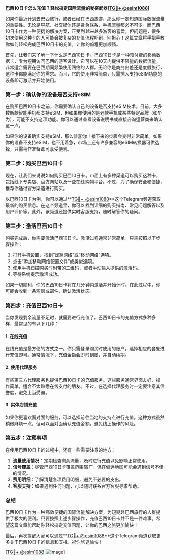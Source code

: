 **巴西10日卡怎么充值？轻松搞定国际流量的秘密武器[[TG💪+ @esim1088](https://t.me/s/esim1088)]**

如果你最近计划去巴西旅行，或者已经在巴西旅游，那么你一定知道国际数据流量的重要性。无论是导航、社交媒体还是紧急联系，手机流量都必不可少。而巴西10日卡作为一种便捷的解决方案，正受到越来越多游客的喜爱。但问题是，很多初次使用这种卡的人可能会被复杂的充值流程吓到。别担心！这篇文章将手把手教你如何轻松完成巴西10日卡的充值，让你的旅程更加顺畅。

首先，让我们来了解一下什么是巴西10日卡。巴西10日卡是一种预付费的移动数据卡，专为短期访问巴西的游客设计。它可以在10天内提供不限量的数据流量，非常适合需要在巴西期间频繁使用网络的人群。无论你是商务出差还是度假旅行，这种卡都能满足你的需求。而且，它的使用非常简单，只需插入支持eSIM功能的设备即可激活并开始使用。

### **第一步：确认你的设备是否支持eSIM**
在购买巴西10日卡之前，你需要确认自己的设备是否支持eSIM技术。目前，大多数新款智能手机都支持eSIM，但如果你使用的是老款手机或某些特定品牌（如华为），可能不支持这项功能。你可以通过查看设备说明书或直接咨询运营商来确认这一点。

如果你的设备确实支持eSIM，那么恭喜你！接下来的步骤会变得非常简单。如果你的设备不支持eSIM，也不用着急，市场上还有许多兼容的eSIM转换器可供选择，只需稍作准备即可享受便利。

### **第二步：购买巴西10日卡**
现在，让我们来说说如何购买巴西10日卡。市面上有多种渠道可以购买这种卡，包括线下专卖店、官方网站以及一些在线购物平台。不过，为了确保安全和便捷，推荐你通过官方渠道进行购买。

以巴西10日卡为例，你可以通过**[TG💪+ @esim1088](https://t.me/s/esim1088)**这个Telegram频道获取最新的购买信息。在这个频道里，你可以找到详细的购买指南、常见问题解答以及用户评价等。此外，该频道还提供实时客服支持，随时解答你的疑问。

### **第三步：激活巴西10日卡**
购买完成后，你需要激活巴西10日卡。激活过程通常非常简单，只需按照以下步骤操作：

1. 打开手机设置，找到“蜂窝网络”或“移动网络”选项。
2. 点击“添加移动网络配置文件”或类似选项。
3. 使用手机扫描购买时附带的二维码，或者手动输入提供的激活码。
4. 等待系统提示激活成功。

如果一切顺利，你的巴西10日卡将在几分钟内激活并开始计时。在此过程中，你可能会收到一条短信或邮件，确认激活状态。

### **第四步：充值巴西10日卡**
当你发现剩余流量不足时，就需要进行充值了。巴西10日卡的充值方式多种多样，最常见的有以下几种：

#### **1. 在线充值**
在线充值是最方便的方式之一。你只需登录购买时使用的账户，选择相应的套餐进行充值即可。通常情况下，充值金额会即时到账，并自动续期。

#### **2. 使用代理服务**
有些第三方代理服务也提供巴西10日卡的充值服务。这些服务通常界面友好，操作简单，适合不太熟悉在线支付的朋友。不过，在选择代理服务时一定要注意其信誉度，避免上当受骗。

#### **3. 实体店铺充值**
如果你更喜欢面对面的服务，可以选择前往当地的支持点进行充值。这种方式虽然稍微麻烦一点，但可以面对面确认充值金额，避免线上操作的风险。

### **第五步：注意事项**
在使用巴西10日卡的过程中，还有一些需要注意的地方：

1. **流量使用情况**：定期检查剩余流量，及时进行充值以免影响正常使用。
2. **信号覆盖**：尽管巴西10日卡覆盖范围较广，但在偏远地区可能会遇到信号不佳的情况。
3. **费用明细**：了解清楚各项费用明细，避免不必要的支出。
4. **客服支持**：如果遇到任何问题，可以随时联系官方客服寻求帮助。

### **总结**
巴西10日卡作为一种高效便捷的国际流量解决方案，为短期赴巴西旅行的人群提供了极大的便利。只要按照上述步骤操作，充值巴西10日卡并不是一件难事。希望这篇文章能帮助你轻松搞定充值问题，让你的巴西之旅更加愉快！

最后，再次提醒大家可以通过**[TG💪+ @esim1088](https://t.me/s/esim1088)**这个Telegram频道获取更多关于巴西10日卡的信息和支持。祝你旅途愉快！

[[TG💪+ @esim1088](https://t.me/s/esim1088) ![Image](https://i.postimg.cc/4NQfJmqS/Snipaste-2025-05-13-00-14-12.png)]